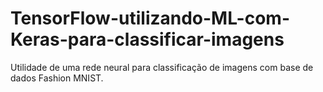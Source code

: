 # TensorFlow-utilizando-ML-com-Keras-para-classificar-imagens
Utilidade de uma rede neural para classificação de imagens com base de dados Fashion MNIST.
